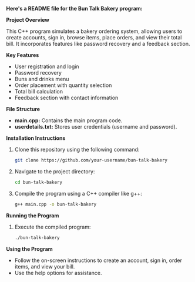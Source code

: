  **Here's a README file for the Bun Talk Bakery program:**

**Project Overview**

This C++ program simulates a bakery ordering system, allowing users to create accounts, sign in, browse items, place orders, and view their total bill. It incorporates features like password recovery and a feedback section.

**Key Features**

- User registration and login
- Password recovery
- Buns and drinks menu
- Order placement with quantity selection
- Total bill calculation
- Feedback section with contact information

**File Structure**

- **main.cpp:** Contains the main program code.
- **userdetails.txt:** Stores user credentials (username and password).

**Installation Instructions**

1. Clone this repository using the following command:

   ```bash
   git clone https://github.com/your-username/bun-talk-bakery
   ```

2. Navigate to the project directory:

   ```bash
   cd bun-talk-bakery
   ```

3. Compile the program using a C++ compiler like g++:

   ```bash
   g++ main.cpp -o bun-talk-bakery
   ```

**Running the Program**

1. Execute the compiled program:

   ```bash
   ./bun-talk-bakery
   ```

**Using the Program**

- Follow the on-screen instructions to create an account, sign in, order items, and view your bill.
- Use the help options for assistance.

